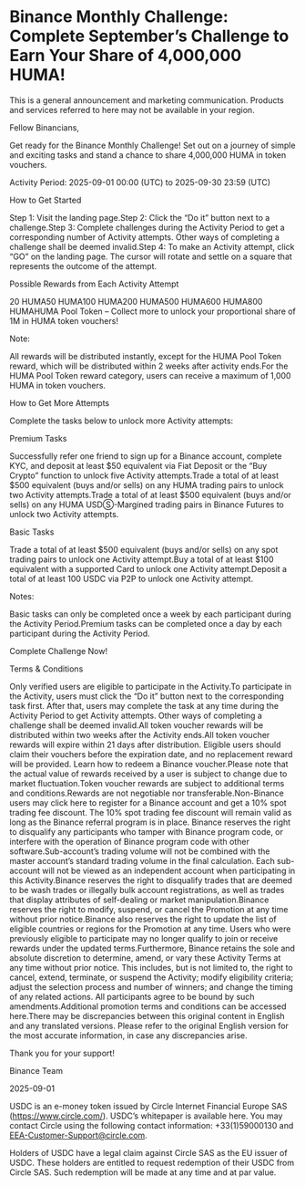 # Binance Monthly Challenge: Complete September’s Challenge to Earn Your Share of 4,000,000 HUMA!

This is a general announcement and marketing communication. Products and services referred to here may not be available in your region.

Fellow Binancians,

Get ready for the Binance Monthly Challenge! Set out on a journey of simple and exciting tasks and stand a chance to share 4,000,000 HUMA in token vouchers.

Activity Period: 2025-09-01 00:00 (UTC) to 2025-09-30 23:59 (UTC)

How to Get Started

Step 1: Visit the landing page.Step 2: Click the “Do it” button next to a challenge.Step 3: Complete challenges during the Activity Period to get a corresponding number of Activity attempts. Other ways of completing a challenge shall be deemed invalid.Step 4: To make an Activity attempt, click “GO” on the landing page. The cursor will rotate and settle on a square that represents the outcome of the attempt. 

Possible Rewards from Each Activity Attempt

20 HUMA50 HUMA100 HUMA200 HUMA500 HUMA600 HUMA800 HUMAHUMA Pool Token – Collect more to unlock your proportional share of 1M in HUMA token vouchers!

Note: 

All rewards will be distributed instantly, except for the HUMA Pool Token reward, which will be distributed within 2 weeks after activity ends.For the HUMA Pool Token reward category, users can receive a maximum of 1,000 HUMA in token vouchers.

How to Get More Attempts

Complete the tasks below to unlock more Activity attempts:

Premium Tasks

Successfully refer one friend to sign up for a Binance account, complete KYC, and deposit at least $50 equivalent via Fiat Deposit or the “Buy Crypto” function to unlock five Activity attempts.Trade a total of at least $500 equivalent (buys and/or sells) on any HUMA trading pairs to unlock two Activity attempts.Trade a total of at least $500 equivalent (buys and/or sells) on any HUMA USDⓈ-Margined trading pairs in Binance Futures to unlock two Activity attempts.

Basic Tasks

Trade a total of at least $500 equivalent (buys and/or sells) on any spot trading pairs to unlock one Activity attempt.Buy a total of at least $100 equivalent with a supported Card to unlock one Activity attempt.Deposit a total of at least 100 USDC via P2P to unlock one Activity attempt.

Notes:

Basic tasks can only be completed once a week by each participant during the Activity Period.Premium tasks can be completed once a day by each participant during the Activity Period.

Complete Challenge Now! 

Terms & Conditions

Only verified users are eligible to participate in the Activity.To participate in the Activity, users must click the “Do it” button next to the corresponding task first. After that, users may complete the task at any time during the Activity Period to get Activity attempts. Other ways of completing a challenge shall be deemed invalid.All token voucher rewards will be distributed within two weeks after the Activity ends.All token voucher rewards will expire within 21 days after distribution. Eligible users should claim their vouchers before the expiration date, and no replacement reward will be provided. Learn how to redeem a Binance voucher.Please note that the actual value of rewards received by a user is subject to change due to market fluctuation.Token voucher rewards are subject to additional terms and conditions.Rewards are not negotiable nor transferable.Non-Binance users may click here to register for a Binance account and get a 10% spot trading fee discount. The 10% spot trading fee discount will remain valid as long as the Binance referral program is in place. Binance reserves the right to disqualify any participants who tamper with Binance program code, or interfere with the operation of Binance program code with other software.Sub-account’s trading volume will not be combined with the master account’s standard trading volume in the final calculation. Each sub-account will not be viewed as an independent account when participating in this Activity.Binance reserves the right to disqualify trades that are deemed to be wash trades or illegally bulk account registrations, as well as trades that display attributes of self-dealing or market manipulation.Binance reserves the right to modify, suspend, or cancel the Promotion at any time without prior notice.Binance also reserves the right to update the list of eligible countries or regions for the Promotion at any time. Users who were previously eligible to participate may no longer qualify to join or receive rewards under the updated terms.Furthermore, Binance retains the sole and absolute discretion to determine, amend, or vary these Activity Terms at any time without prior notice. This includes, but is not limited to, the right to cancel, extend, terminate, or suspend the Activity; modify eligibility criteria; adjust the selection process and number of winners; and change the timing of any related actions. All participants agree to be bound by such amendments.Additional promotion terms and conditions can be accessed here.There may be discrepancies between this original content in English and any translated versions. Please refer to the original English version for the most accurate information, in case any discrepancies arise.

Thank you for your support!

Binance Team

2025-09-01

USDC is an e-money token issued by Circle Internet Financial Europe SAS (https://www.circle.com/). USDC’s whitepaper is available here. You may contact Circle using the following contact information: +33(1)59000130 and EEA-Customer-Support@circle.com. 

Holders of USDC have a legal claim against Circle SAS as the EU issuer of USDC. These holders are entitled to request redemption of their USDC from Circle SAS. Such redemption will be made at any time and at par value.